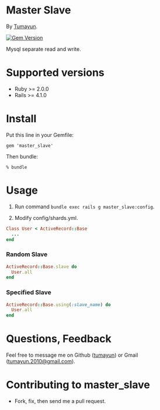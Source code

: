 # Master Slave
By [Tumayun](http://tumayun.com/).

[![Gem Version](https://badge.fury.io/rb/master_slave.png)](http://badge.fury.io/rb/master_slave)

Mysql separate read and write.

# Supported versions

* Ruby >= 2.0.0
* Rails >= 4.1.0

# Install

Put this line in your Gemfile:
```
gem 'master_slave'
```
Then bundle:
```
% bundle
```

# Usage

1. Run command `bundle exec rails g master_slave:config`.

2. Modify config/shards.yml.

```ruby
Class User < ActiveRecord::Base
  ...
end
```

### Random Slave
```ruby
ActiveRecord::Base.slave do
  User.all
end
```
### Specified Slave
```ruby
ActiveRecord::Base.using(:slave_name) do
  User.all
end
```

# Questions, Feedback

Feel free to message me on Github ([tumayun](https://github.com/tumayun/master_slave)) or Gmail (tumayun.2010@gmail.com).

# Contributing to master_slave
* Fork, fix, then send me a pull request.

